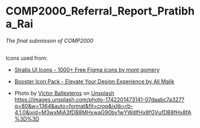 # COMP2000_Referral_Report_Pratibha_Rai
_The final submisson of COMP2000_

##


Icons used from:
- [Stratis UI Icons - 1000+ Free Figma icons by mont gomery](https://www.figma.com/community/file/1177180791780461401)<br/>
- [Booster Icon Pack - Elevate Your Design Experience by Ali Malik](https://www.figma.com/community/file/1333752210972937674)



- Photo by <a href="https://unsplash.com/@vikorugo?utm_content=creditCopyText&utm_medium=referral&utm_source=unsplash">Victor Ballesteros</a> on <a href="https://unsplash.com/photos/woman-wearing-brown-sunglasses-XNlYz25pzII?utm_content=creditCopyText&utm_medium=referral&utm_source=unsplash">Unsplash</a>
      https://images.unsplash.com/photo-1742201473141-07daabc7a327?q=80&w=1364&auto=format&fit=crop&ixlib=rb-4.1.0&ixid=M3wxMjA3fDB8MHxwaG90by1wYWdlfHx8fGVufDB8fHx8fA%3D%3D
